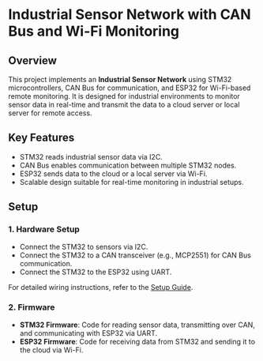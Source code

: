 # Industrial Sensor Network with CAN Bus and Wi-Fi Monitoring

## Overview
This project implements an **Industrial Sensor Network** using STM32 microcontrollers, CAN Bus for communication, and ESP32 for Wi-Fi-based remote monitoring. It is designed for industrial environments to monitor sensor data in real-time and transmit the data to a cloud server or local server for remote access.

## Key Features
- STM32 reads industrial sensor data via I2C.
- CAN Bus enables communication between multiple STM32 nodes.
- ESP32 sends data to the cloud or a local server via Wi-Fi.
- Scalable design suitable for real-time monitoring in industrial setups.


## Setup

### 1. Hardware Setup
- Connect the STM32 to sensors via I2C.
- Connect the STM32 to a CAN transceiver (e.g., MCP2551) for CAN Bus communication.
- Connect the STM32 to the ESP32 using UART.

For detailed wiring instructions, refer to the [Setup Guide](docs/setup-guide.md).

### 2. Firmware
- **STM32 Firmware**: Code for reading sensor data, transmitting over CAN, and communicating with ESP32 via UART.
- **ESP32 Firmware**: Code for receiving data from STM32 and sending it to the cloud via Wi-Fi.
